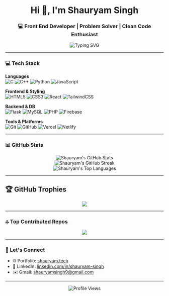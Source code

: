 <h1 align="center">Hi 👋, I'm Shauryam Singh</h1>
<h3 align="center">💻 Front End Developer | Problem Solver | Clean Code Enthusiast</h3>

<p align="center">
  <img src="https://readme-typing-svg.demolab.com?font=Fira+Code&weight=500&size=24&pause=1000&color=00FFFF&center=true&vCenter=true&width=440&lines=I+build+impactful+web+apps.;I+love+to+explore+new+tech.;React+%7C+Python+%7C+PHP+%7C+Firebase" alt="Typing SVG" />
</p>

---

### 💻 Tech Stack

**Languages**  
![C](https://img.shields.io/badge/c-%2300599C.svg?style=for-the-badge&logo=c&logoColor=white)  ![C++](https://img.shields.io/badge/c++-%2300599C.svg?style=for-the-badge&logo=c%2B%2B&logoColor=white)  ![Python](https://img.shields.io/badge/python-3670A0?style=for-the-badge&logo=python&logoColor=ffdd54)  ![JavaScript](https://img.shields.io/badge/javascript-%23323330.svg?style=for-the-badge&logo=javascript&logoColor=%23F7DF1E)

**Frontend & Styling**  
![HTML5](https://img.shields.io/badge/html5-%23E34F26.svg?style=for-the-badge&logo=html5&logoColor=white)  ![CSS3](https://img.shields.io/badge/css3-%231572B6.svg?style=for-the-badge&logo=css3&logoColor=white)  ![React](https://img.shields.io/badge/React-%2320232a.svg?style=for-the-badge&logo=react&logoColor=%2361DAFB)  ![TailwindCSS](https://img.shields.io/badge/tailwindcss-%2338B2AC.svg?style=for-the-badge&logo=tailwind-css&logoColor=white)

**Backend & DB**  
![Flask](https://img.shields.io/badge/flask-%23000.svg?style=for-the-badge&logo=flask&logoColor=white)  ![MySQL](https://img.shields.io/badge/mysql-4479A1.svg?style=for-the-badge&logo=mysql&logoColor=white)  ![PHP](https://img.shields.io/badge/PHP-%23777BB4.svg?style=for-the-badge&logo=php&logoColor=white)  ![Firebase](https://img.shields.io/badge/firebase-ffca28?style=for-the-badge&logo=firebase&logoColor=black)

**Tools & Platforms**  
![Git](https://img.shields.io/badge/git-%23F05033.svg?style=for-the-badge&logo=git&logoColor=white)  ![GitHub](https://img.shields.io/badge/github-%23121011.svg?style=for-the-badge&logo=github&logoColor=white)  ![Vercel](https://img.shields.io/badge/vercel-%23000000.svg?style=for-the-badge&logo=vercel&logoColor=white)  ![Netlify](https://img.shields.io/badge/netlify-%23000000.svg?style=for-the-badge&logo=netlify&logoColor=#00C7B7)

---

### 📊 GitHub Stats

<p align="center">
  <img src="https://github-readme-stats.vercel.app/api?username=Shauryam-singh&theme=dark&hide_border=false&include_all_commits=true&count_private=true" alt="Shauryam's GitHub Stats" />
  <br/>
  <img src="https://github-readme-streak-stats.herokuapp.com/?user=Shauryam-singh&theme=dark&hide_border=false" alt="Shauryam's GitHub Streak" />
  <br/>
  <img src="https://github-readme-stats.vercel.app/api/top-langs/?username=Shauryam-singh&theme=dark&hide_border=false&layout=compact&langs_count=10" alt="Shauryam's Top Languages" />
</p>

---

## 🏆 GitHub Trophies

<p align="center">
  <img src="https://github-profile-trophy.vercel.app/?username=Shauryam-singh&theme=radical&no-frame=false&no-bg=true&margin-w=10" />
</p>

---

### 🔝 Top Contributed Repos

<p align="center">
  <img src="https://github-contributor-stats.vercel.app/api?username=shauryam-singh&limit=5&theme=dark&combine_all_yearly_contributions=true" />
</p>

---

### 🔗 Let's Connect

- 🌐 Portfolio: [shauryam.tech](https://shauryam.tech)
- 💼 LinkedIn: [linkedin.com/in/shauryam-singh](https://linkedin.com/in/shauryam-singh)
- ✉️ Gmail: [shauryamsingh9@gmail.com](mailto:shauryamsingh9@gmail.com)

---

<p align="center">
  <img src="https://komarev.com/ghpvc/?username=Shauryam-singh&style=for-the-badge" alt="Profile Views" />
</p>
